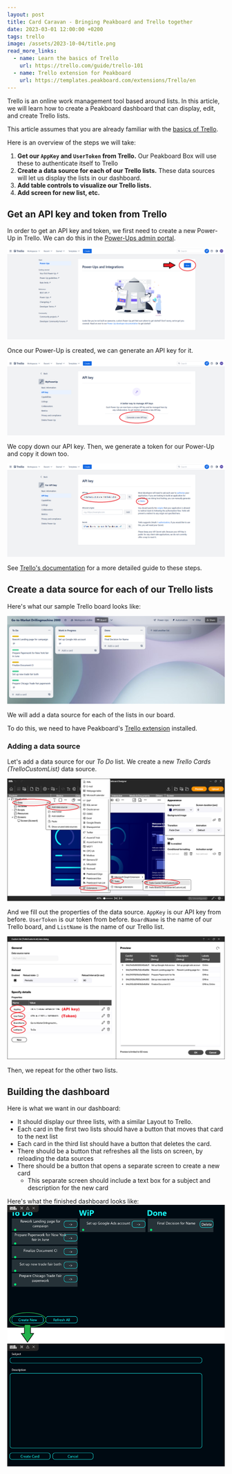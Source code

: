 ```yaml
---
layout: post
title: Card Caravan - Bringing Peakboard and Trello together
date: 2023-03-01 12:00:00 +0200
tags: trello
image: /assets/2023-10-04/title.png
read_more_links:
  - name: Learn the basics of Trello
    url: https://trello.com/guide/trello-101
  - name: Trello extension for Peakboard
    url: https://templates.peakboard.com/extensions/Trello/en
---
```


Trello is an online work management tool based around lists. In this article, we will learn how to create a Peakboard dashboard that can display, edit, and create Trello lists.

This article assumes that you are already familiar with the [basics of Trello](https://trello.com/guide/trello-101).

Here is an overview of the steps we will take:

1. **Get our `AppKey` and `UserToken` from Trello.** Our Peakboard Box will use these to authenticate itself to Trello
1. **Create a data source for each of our Trello lists.** These data sources will let us display the lists in our dashboard.
1. **Add table controls to visualize our Trello lists.**
1. **Add screen for new list, etc.**


## Get an API key and token from Trello

In order to get an API key and token, we first need to create a new Power-Up in Trello. We can do this in the [Power-Ups admin portal](https://trello.com/power-ups/admin).

![image](/assets/2023-10-04/010.png)

Once our Power-Up is created, we can generate an API key for it.

![image](/assets/2023-10-04/020.png)

We copy down our API key. Then, we generate a token for our Power-Up and copy it down too.

![image](/assets/2023-10-04/030.png)

See [Trello's documentation](https://developer.atlassian.com/cloud/trello/guides/rest-api/api-introduction/#managing-your-api-key) for a more detailed guide to these steps.


## Create a data source for each of our Trello lists

Here's what our sample Trello board looks like:

![image](/assets/2023-10-04/040.png)

We will add a data source for each of the lists in our board.

To do this, we need to have Peakboard's [Trello extension](https://templates.peakboard.com/extensions/Trello/en) installed.


### Adding a data source

Let's add a data source for our *To Do* list. We create a new *Trello Cards (TrelloCustomList)* data source.

![image](/assets/2023-10-04/060.png)

And we fill out the properties of the data source. `AppKey` is our API key from before. `UserToken` is our token from before. `BoardName` is the name of our Trello board, and `ListName` is the name of our Trello list.

![image](/assets/2023-10-04/050.png)

Then, we repeat for the other two lists.


## Building the dashboard

Here is what we want in our dashboard:

* It should display our three lists, with a similar Layout to Trello.
* Each card in the first two lists should have a button that moves that card to the next list
* Each card in the third list should have a button that deletes the card.
* There should be a button that refreshes all the lists on screen, by reloading the data sources
* There should be a button that opens a separate screen to create a new card
	* This separate screen should include a text box for a subject and description for the new card

Here's what the finished dashboard looks like:
![image](/assets/2023-10-04/070.png)
